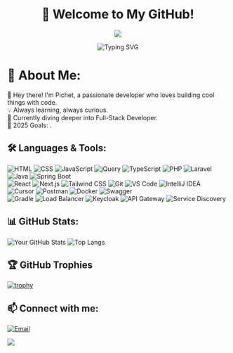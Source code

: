 <h1 align="center">🚀 Welcome to My GitHub!</h1>

<p align="center">
  <img src="https://capsule-render.vercel.app/api?type=waving&color=0:36BCF7,100:5B42F3&height=200&section=header&text=Hi,%20I'm%20Pichet%20👨‍💻&fontSize=40&fontColor=ffffff&animation=fadeIn" />
</p>

<p align="center">
  <img src="https://readme-typing-svg.herokuapp.com?font=Fira+Code&weight=500&pause=1000&color=36BCF7&center=true&width=435&lines=Web+Developer;Open-source+Contributor;Tech+Enthusiast;Lifelong+Learner" alt="Typing SVG" />
</p>

<!-- Intro -->
# 💫 About Me:
👋 Hey there! I'm Pichet, a passionate developer who loves building cool things with code.  
💡 Always learning, always curious.  
🌱 Currently diving deeper into Full-Stack Developer.  
🎯 2025 Goals: .

<!-- Languages & Tools -->
## 🛠️ Languages & Tools:
![HTML](https://img.shields.io/badge/-HTML-E34F26?logo=html5&logoColor=fff)
![CSS](https://img.shields.io/badge/-CSS-1572B6?logo=css&logoColor=fff)
![JavaScript](https://img.shields.io/badge/-JavaScript-F7DF1E?logo=javascript&logoColor=000)
![jQuery](https://img.shields.io/badge/-jQuery-0769AD?logo=jquery&logoColor=white)
![TypeScript](https://img.shields.io/badge/-TypeScript-3178C6?logo=typescript&logoColor=white)
![PHP](https://img.shields.io/badge/-PHP-777BB4?logo=php&logoColor=white)
![Laravel](https://img.shields.io/badge/-Laravel-FF2D20?logo=laravel&logoColor=white)
![Java](https://img.shields.io/badge/-Java-007396?logo=java&logoColor=white)
![Spring Boot](https://img.shields.io/badge/-Spring%20Boot-6DB33F?logo=springboot&logoColor=white)\
![React](https://img.shields.io/badge/-React-61DAFB?logo=react&logoColor=000)
![Next.js](https://img.shields.io/badge/-Next.js-000000?logo=nextdotjs&logoColor=white)
![Tailwind CSS](https://img.shields.io/badge/-Tailwind%20CSS-06B6D4?logo=tailwindcss&logoColor=white)
![Git](https://img.shields.io/badge/-Git-F05032?logo=git&logoColor=fff)
![VS Code](https://img.shields.io/badge/-VSCode-007ACC?logo=visualstudiocode&logoColor=fff)
![IntelliJ IDEA](https://img.shields.io/badge/-IntelliJ%20IDEA-000?logo=intellijidea&logoColor=white)
![Cursor](https://img.shields.io/badge/-Cursor-1e1e1e?logo=https://cursor.com/_next/static/media/placeholder-logo.737626f1.webp&logoColor=white)
![Postman](https://img.shields.io/badge/-Postman-FF6C37?logo=postman&logoColor=white)
![Docker](https://img.shields.io/badge/-Docker-2496ED?logo=docker&logoColor=fff)
![Swagger](https://img.shields.io/badge/-Swagger-85EA2D?logo=swagger&logoColor=black)\
![Gradle](https://img.shields.io/badge/-Gradle-02303A?logo=gradle&logoColor=fff)
![Load Balancer](https://img.shields.io/badge/-Load_Balancer-4B5563?logo=nginx&logoColor=fff)
![Keycloak](https://img.shields.io/badge/-Keycloak-EC7211?logo=keycloak&logoColor=fff)
![API Gateway](https://img.shields.io/badge/-API_Gateway-45B39D?logo=spring&logoColor=fff)
![Service Discovery](https://img.shields.io/badge/-Service_Discovery-3498DB?logo=spring&logoColor=fff)


<!-- GitHub Stats -->
## 📊 GitHub Stats:
![Your GitHub Stats](https://github-readme-stats.vercel.app/api?username=HoeunPichet&show_icons=true&theme=radical)
![Top Langs](https://github-readme-stats.vercel.app/api/top-langs/?username=HoeunPichet&layout=compact&theme=radical)



<!-- GitHub Trophies -->
## 🏆 GitHub Trophies
[![trophy](https://github-profile-trophy.vercel.app/?username=HoeunPichet&theme=radical&no-frame=true&column=7)](https://github.com/ryo-ma/github-profile-trophy)

<!-- Connect with me -->
## 📫 Connect with me:
[![Email](https://img.shields.io/badge/-Email-D14836?style=flat-square&logo=gmail&logoColor=white)](mailto:hoeunpichet@gmail.com)
<!-- Footer Image -->
<img src="https://capsule-render.vercel.app/api?type=waving&color=0:8EC5FC,100:E0C3FC&height=120&section=footer"/>
